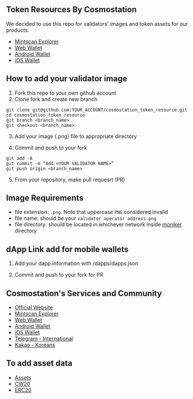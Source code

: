 ## Token Resources By Cosmostation

We decided to use this repo for validators' images and token assets for our products.

- [Mintscan Explorer](https://mintscan.io)
- [Web Wallet](https://wallet.cosmostation.io)
- [Android Wallet](https://bit.ly/2BWex9D)
- [iOS Wallet](https://apple.co/2IAM3Xm)

## How to add your validator image

1. Fork this repo to your own github account
2. Clone fork and create new branch

```shell
git clone git@github.com:YOUR_ACCOUNT/cosmostation_token_resource.git
cd cosmostation_token_resource
git branch <branch_name>
git checkout <branch_name>
```

3. Add your image (.png) file to appropriate directory

4. Commit and push to your fork

```shell
git add -A
git commit -m “Add <YOUR VALIDATOR NAME>”
git push origin <branch_name>
```

5. From your repository, make pull requesrt (PR)

## Image Requirements

- file extension: `.png`. Note that uppercase `PNG` considered invalid
- file name: should be your `validator operator address.png`
- file directory: should be located in whichever network inside [moniker](https://github.com/cosmostation/cosmostation_token_resource/tree/master/moniker) directory



## dApp Link add for mobile wallets

1. Add your dapp information with /dapps/dapps.json

2. Commit and push to your fork for PR



## Cosmostation's Services and Community

- [Official Website](https://www.cosmostation.io)
- [Mintscan Explorer](https://www.mintscan.io)
- [Web Wallet](https://wallet.cosmostation.io)
- [Android Wallet](https://bit.ly/2BWex9D)
- [iOS Wallet](https://apple.co/2IAM3Xm)
- [Telegram - International](https://t.me/cosmostation)
- [Kakao - Koreans](https://open.kakao.com/o/g6KKSe5)



## To add asset data

- [Assets](https://github.com/cosmostation/cosmostation_token_resource/tree/master/assets/v2)
- [CW20](https://github.com/cosmostation/cosmostation_token_resource/tree/master/assets/cw20)
- [ERC20](https://github.com/cosmostation/cosmostation_token_resource/tree/master/assets/erc20)
